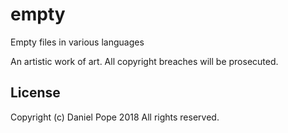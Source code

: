 # empty
Empty files in various languages

An artistic work of art. All copyright breaches will be prosecuted.

## License

Copyright (c) Daniel Pope 2018
All rights reserved.
